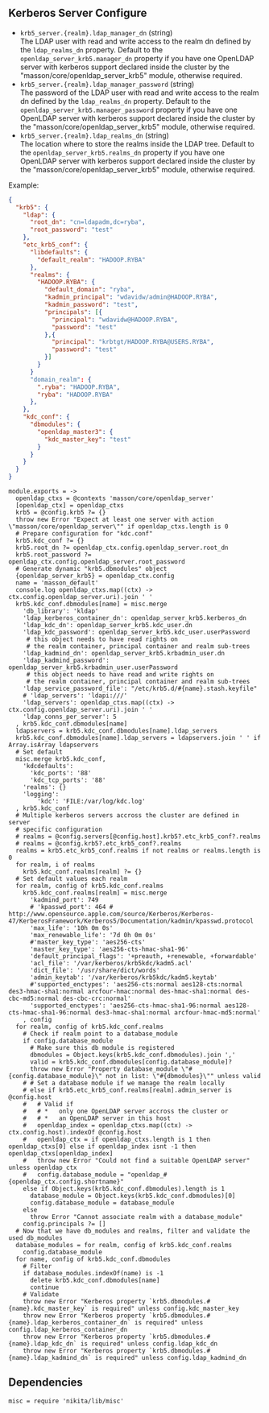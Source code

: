 
## Kerberos Server Configure

*   `krb5_server.{realm}.ldap_manager_dn` (string)   
    The LDAP user with read and write access to the realm dn
    defined by the `ldap_realms_dn` property. Default to the 
    `openldap_server_krb5.manager_dn` property if you have one OpenLDAP server with 
    kerberos support declared inside the cluster by the 
    "masson/core/openldap\_server\_krb5" module, otherwise required.      
*   `krb5_server.{realm}.ldap_manager_password` (string)   
    The password of the LDAP user with read and write access to the realm dn
    defined by the `ldap_realms_dn` property. Default to the 
    `openldap_server_krb5.manager_password` property if you have one OpenLDAP server with 
    kerberos support declared inside the cluster by the 
    "masson/core/openldap\_server\_krb5" module, otherwise required.      
*   `krb5_server.{realm}.ldap_realms_dn` (string)   
    The location where to store the realms inside the LDAP tree. Default to the 
    `openldap_server_krb5.realms_dn` property if you have one OpenLDAP server with 
    kerberos support declared inside the cluster by the 
    "masson/core/openldap\_server\_krb5" module, otherwise required.   

Example:

```json
{
  "krb5": {
    "ldap": {
      "root_dn": "cn=ldapadm,dc=ryba",
      "root_password": "test"
    },
    "etc_krb5_conf": {
      "libdefaults": {
        "default_realm": "HADOOP.RYBA"
      },
      "realms": {
        "HADOOP.RYBA": {
          "default_domain": "ryba",
          "kadmin_principal": "wdavidw/admin@HADOOP.RYBA",
          "kadmin_password": "test",
          "principals": [{
            "principal": "wdavidw@HADOOP.RYBA",
            "password": "test"
          },{
            "principal": "krbtgt/HADOOP.RYBA@USERS.RYBA",
            "password": "test"
          }]
        }
      }
      "domain_realm": {
        ".ryba": "HADOOP.RYBA",
        "ryba": "HADOOP.RYBA"
      },
    },
    "kdc_conf": {
      "dbmodules": {
        "openldap_master3": {
          "kdc_master_key": "test"
        }
      }
    }
  }
}
```

    module.exports = ->
      openldap_ctxs = @contexts 'masson/core/openldap_server'
      [openldap_ctx] = openldap_ctxs
      krb5 = @config.krb5 ?= {}
      throw new Error "Expect at least one server with action \"masson/core/openldap_server\"" if openldap_ctxs.length is 0
      # Prepare configuration for "kdc.conf"
      krb5.kdc_conf ?= {}
      krb5.root_dn ?= openldap_ctx.config.openldap_server.root_dn
      krb5.root_password ?= openldap_ctx.config.openldap_server.root_password
      # Generate dynamic "krb5.dbmodules" object
      {openldap_server_krb5} = openldap_ctx.config
      name = 'masson_default'
      console.log openldap_ctxs.map((ctx) -> ctx.config.openldap_server.uri).join ' '
      krb5.kdc_conf.dbmodules[name] = misc.merge
        'db_library': 'kldap'
        'ldap_kerberos_container_dn': openldap_server_krb5.kerberos_dn
        'ldap_kdc_dn': openldap_server_krb5.kdc_user.dn
        'ldap_kdc_password': openldap_server_krb5.kdc_user.userPassword
         # this object needs to have read rights on
         # the realm container, principal container and realm sub-trees
        'ldap_kadmind_dn': openldap_server_krb5.krbadmin_user.dn
        'ldap_kadmind_password': openldap_server_krb5.krbadmin_user.userPassword
         # this object needs to have read and write rights on
         # the realm container, principal container and realm sub-trees
        'ldap_service_password_file': "/etc/krb5.d/#{name}.stash.keyfile"
        # 'ldap_servers': 'ldapi:///'
        'ldap_servers': openldap_ctxs.map((ctx) -> ctx.config.openldap_server.uri).join ' '
        'ldap_conns_per_server': 5
      , krb5.kdc_conf.dbmodules[name]
      ldapservers = krb5.kdc_conf.dbmodules[name].ldap_servers
      krb5.kdc_conf.dbmodules[name].ldap_servers = ldapservers.join ' ' if Array.isArray ldapservers
      # Set default
      misc.merge krb5.kdc_conf,
        'kdcdefaults':
          'kdc_ports': '88'
          'kdc_tcp_ports': '88'
        'realms': {}
        'logging':
            'kdc': 'FILE:/var/log/kdc.log'
      , krb5.kdc_conf
      # Multiple kerberos servers accross the cluster are defined in server
      # specific configuration
      # realms = @config.servers[@config.host].krb5?.etc_krb5_conf?.realms
      # realms = @config.krb5?.etc_krb5_conf?.realms
      realms = krb5.etc_krb5_conf.realms if not realms or realms.length is 0
      for realm, i of realms
        krb5.kdc_conf.realms[realm] ?= {}
      # Set default values each realm
      for realm, config of krb5.kdc_conf.realms
        krb5.kdc_conf.realms[realm] = misc.merge
          'kadmind_port': 749
          # 'kpasswd_port': 464 # http://www.opensource.apple.com/source/Kerberos/Kerberos-47/KerberosFramework/Kerberos5/Documentation/kadmin/kpasswd.protocol
          'max_life': '10h 0m 0s'
          'max_renewable_life': '7d 0h 0m 0s'
          #'master_key_type': 'aes256-cts'
          'master_key_type': 'aes256-cts-hmac-sha1-96'
          'default_principal_flags': '+preauth, +renewable, +forwardable'
          'acl_file': '/var/kerberos/krb5kdc/kadm5.acl'
          'dict_file': '/usr/share/dict/words'
          'admin_keytab': '/var/kerberos/krb5kdc/kadm5.keytab'
          #'supported_enctypes': 'aes256-cts:normal aes128-cts:normal des3-hmac-sha1:normal arcfour-hmac:normal des-hmac-sha1:normal des-cbc-md5:normal des-cbc-crc:normal'
          'supported_enctypes': 'aes256-cts-hmac-sha1-96:normal aes128-cts-hmac-sha1-96:normal des3-hmac-sha1:normal arcfour-hmac-md5:normal'
        , config
      for realm, config of krb5.kdc_conf.realms
        # Check if realm point to a database_module
        if config.database_module
          # Make sure this db module is registered
          dbmodules = Object.keys(krb5.kdc_conf.dbmodules).join ','
          valid = krb5.kdc_conf.dbmodules[config.database_module]?
          throw new Error "Property database_module \"#{config.database_module}\" not in list: \"#{dbmodules}\"" unless valid
        # # Set a database module if we manage the realm locally
        # else if krb5.etc_krb5_conf.realms[realm].admin_server is @config.host
        #   # Valid if
        #   # *   only one OpenLDAP server accross the cluster or
        #   # *   an OpenLDAP server in this host
        #   openldap_index = openldap_ctxs.map((ctx) -> ctx.config.host).indexOf @config.host
        #   openldap_ctx = if openldap_ctxs.length is 1 then openldap_ctxs[0] else if openldap_index isnt -1 then openldap_ctxs[openldap_index]
        #   throw new Error "Could not find a suitable OpenLDAP server" unless openldap_ctx
        #   config.database_module = "openldap_#{openldap_ctx.config.shortname}"
        else if Object.keys(krb5.kdc_conf.dbmodules).length is 1
          database_module = Object.keys(krb5.kdc_conf.dbmodules)[0]
          config.database_module = database_module
        else
          throw Error "Cannot associate realm with a database_module"
        config.principals ?= []
      # Now that we have db_modules and realms, filter and validate the used db_modules
      database_modules = for realm, config of krb5.kdc_conf.realms
        config.database_module
      for name, config of krb5.kdc_conf.dbmodules
        # Filter
        if database_modules.indexOf(name) is -1
          delete krb5.kdc_conf.dbmodules[name]
          continue
        # Validate
        throw new Error "Kerberos property `krb5.dbmodules.#{name}.kdc_master_key` is required" unless config.kdc_master_key
        throw new Error "Kerberos property `krb5.dbmodules.#{name}.ldap_kerberos_container_dn` is required" unless config.ldap_kerberos_container_dn
        throw new Error "Kerberos property `krb5.dbmodules.#{name}.ldap_kdc_dn` is required" unless config.ldap_kdc_dn
        throw new Error "Kerberos property `krb5.dbmodules.#{name}.ldap_kadmind_dn` is required" unless config.ldap_kadmind_dn

## Dependencies

    misc = require 'nikita/lib/misc'
